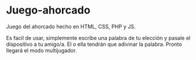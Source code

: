 # Juego-ahorcado
Juego del ahorcado hecho en HTML, CSS, PHP y JS.

Es facil de usar, simplemente escribe una palabra de tu elección y pasale el dispositivo a tu amigo/a. El o ella tendrán que adivinar la palabra. Pronto llegará el modo multijugador.
